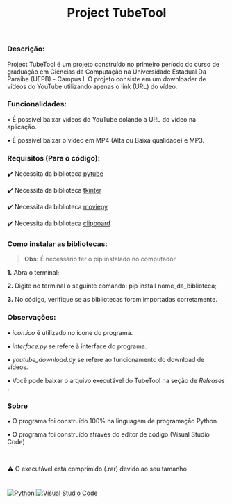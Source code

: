 <header>
  <h1><strong>Project TubeTool</strong></h1>
</header>

<h3>Descrição:</h3>
<p>Project TubeTool é um projeto construído no primeiro período do curso de graduação em Ciências da Computação na Universidade Estadual Da Paraíba (UEPB) - Campus I. O projeto consiste em um downloader de vídeos do YouTube utilizando apenas o link (URL) do vídeo.</p>

<h3><strong>Funcionalidades:</strong></h3>
<p>• É possível baixar vídeos do YouTube colando a URL do vídeo na aplicação.</p>
<p>• É possível baixar o vídeo em MP4 (Alta ou Baixa qualidade) e MP3.</p>

<h3><strong>Requisitos (Para o código):</strong></h3>
<p>✔️ Necessita da biblioteca <a href="https://pytube.io/en/latest/">pytube</a></p>
<p>✔️ Necessita da biblioteca <a href="https://docs.python.org/3/library/tk.html">tkinter</a></p>
<p>✔️ Necessita da biblioteca <a href="https://zulko.github.io/moviepy/">moviepy</a></p>
<p>✔️ Necessita da biblioteca <a href="http://omz-software.com/pythonista/docs/ios/clipboard.html">clipboard</a></p>

<h3><strong>Como instalar as bibliotecas:</strong></h3>
<blockquote><strong>Obs:</strong> É necessário ter o pip instalado no computador</blockquote>
<p><strong>1.</strong> Abra o terminal;</p>
<p><strong>2.</strong> Digite no terminal o seguinte comando: pip install nome_da_biblioteca;</p>
<p><strong>3.</strong> No código, verifique se as bibliotecas foram importadas corretamente.</p>

<h3><strong>Observações:</strong></h3>
<p>• <i>icon.ico</i> é utilizado no ícone do programa.</p>
<p>• <i>interface.py</i> se refere à interface do programa.</p>
<p>• <i>youtube_download.py</i> se refere ao funcionamento do download de vídeos.</p>
<p>• Você pode baixar o arquivo executável do TubeTool na seção de <i>Releases</i> .</p>

<h3>Sobre</h3>
<p>• O programa foi construído 100% na linguagem de programação Python</p>
<p>• O programa foi construído através do editor de código (Visual Studio Code)</p>
<br>
<p>⚠️ O executável está comprimido (.rar) devido ao seu tamanho</p>

<h1></h1>

<a href="https://www.python.org/">![Python](https://img.shields.io/badge/python-3670A0?style=for-the-badge&logo=python&logoColor=ffdd54)</a>
<a href="https://code.visualstudio.com/">![Visual Studio Code](https://img.shields.io/badge/Visual%20Studio%20Code-0078d7.svg?style=for-the-badge&logo=visual-studio-code&logoColor=white)</a>

